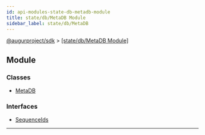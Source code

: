 ```yaml
---
id: api-modules-state-db-metadb-module
title: state/db/MetaDB Module
sidebar_label: state/db/MetaDB
---
```


[@augurproject/sdk](api-readme.md) > [[state/db/MetaDB Module]](api-modules-state-db-metadb-module.md)

## Module

### Classes

* [MetaDB](api-classes-state-db-metadb-metadb.md)

### Interfaces

* [SequenceIds](api-interfaces-state-db-metadb-sequenceids.md)

---

